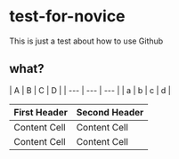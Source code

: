 # test-for-novice
This is just a test about how to use Github
## what?

| A  | B  | C  | D  |
| --- | --- | --- |
| a  | b  | c  | d  |

| First Header  | Second Header |
| ------------- | ------------- |
| Content Cell  | Content Cell  |
| Content Cell  | Content Cell  |
